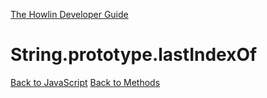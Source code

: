 [The Howlin Developer Guide](/index.md)



String.prototype.lastIndexOf
============================

[Back to JavaScript](../index.md)
[Back to Methods](../methods.md)



